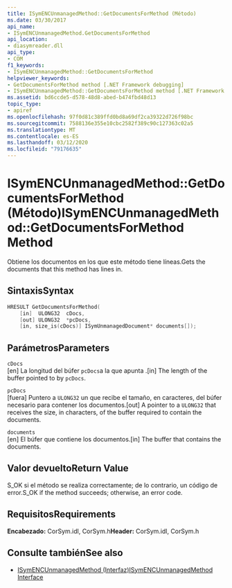 ```yaml
---
title: ISymENCUnmanagedMethod::GetDocumentsForMethod (Método)
ms.date: 03/30/2017
api_name:
- ISymENCUnmanagedMethod.GetDocumentsForMethod
api_location:
- diasymreader.dll
api_type:
- COM
f1_keywords:
- ISymENCUnmanagedMethod::GetDocumentsForMethod
helpviewer_keywords:
- GetDocumentsForMethod method [.NET Framework debugging]
- ISymENCUnmanagedMethod::GetDocumentsForMethod method [.NET Framework debugging]
ms.assetid: bd6ccde5-d578-48d8-abed-b474fbd48d13
topic_type:
- apiref
ms.openlocfilehash: 97f0d81c389ffd0bd8a69df2ca39322d726f98bc
ms.sourcegitcommit: 7588136e355e10cbc2582f389c90c127363c02a5
ms.translationtype: MT
ms.contentlocale: es-ES
ms.lasthandoff: 03/12/2020
ms.locfileid: "79176635"
---
```

# <a name="isymencunmanagedmethodgetdocumentsformethod-method"></a><span data-ttu-id="114bf-102">ISymENCUnmanagedMethod::GetDocumentsForMethod (Método)</span><span class="sxs-lookup"><span data-stu-id="114bf-102">ISymENCUnmanagedMethod::GetDocumentsForMethod Method</span></span>
<span data-ttu-id="114bf-103">Obtiene los documentos en los que este método tiene líneas.</span><span class="sxs-lookup"><span data-stu-id="114bf-103">Gets the documents that this method has lines in.</span></span>  
  
## <a name="syntax"></a><span data-ttu-id="114bf-104">Sintaxis</span><span class="sxs-lookup"><span data-stu-id="114bf-104">Syntax</span></span>  
  
```cpp  
HRESULT GetDocumentsForMethod(  
    [in]  ULONG32  cDocs,  
    [out] ULONG32  *pcDocs,
    [in, size_is(cDocs)] ISymUnmanagedDocument* documents[]);  
```  
  
## <a name="parameters"></a><span data-ttu-id="114bf-105">Parámetros</span><span class="sxs-lookup"><span data-stu-id="114bf-105">Parameters</span></span>  
 `cDocs`  
 <span data-ttu-id="114bf-106">[en] La longitud del búfer `pcDocs`a la que apunta .</span><span class="sxs-lookup"><span data-stu-id="114bf-106">[in] The length of the buffer pointed to by `pcDocs`.</span></span>  
  
 `pcDocs`  
 <span data-ttu-id="114bf-107">[fuera] Puntero a `ULONG32` un que recibe el tamaño, en caracteres, del búfer necesario para contener los documentos.</span><span class="sxs-lookup"><span data-stu-id="114bf-107">[out] A pointer to a `ULONG32` that receives the size, in characters, of the buffer required to contain the documents.</span></span>  
  
 `documents`  
 <span data-ttu-id="114bf-108">[en] El búfer que contiene los documentos.</span><span class="sxs-lookup"><span data-stu-id="114bf-108">[in] The buffer that contains the documents.</span></span>  
  
## <a name="return-value"></a><span data-ttu-id="114bf-109">Valor devuelto</span><span class="sxs-lookup"><span data-stu-id="114bf-109">Return Value</span></span>  
 <span data-ttu-id="114bf-110">S_OK si el método se realiza correctamente; de lo contrario, un código de error.</span><span class="sxs-lookup"><span data-stu-id="114bf-110">S_OK if the method succeeds; otherwise, an error code.</span></span>  
  
## <a name="requirements"></a><span data-ttu-id="114bf-111">Requisitos</span><span class="sxs-lookup"><span data-stu-id="114bf-111">Requirements</span></span>  
 <span data-ttu-id="114bf-112">**Encabezado:** CorSym.idl, CorSym.h</span><span class="sxs-lookup"><span data-stu-id="114bf-112">**Header:** CorSym.idl, CorSym.h</span></span>  
  
## <a name="see-also"></a><span data-ttu-id="114bf-113">Consulte también</span><span class="sxs-lookup"><span data-stu-id="114bf-113">See also</span></span>

- [<span data-ttu-id="114bf-114">ISymENCUnmanagedMethod (Interfaz)</span><span class="sxs-lookup"><span data-stu-id="114bf-114">ISymENCUnmanagedMethod Interface</span></span>](../../../../docs/framework/unmanaged-api/diagnostics/isymencunmanagedmethod-interface.md)
